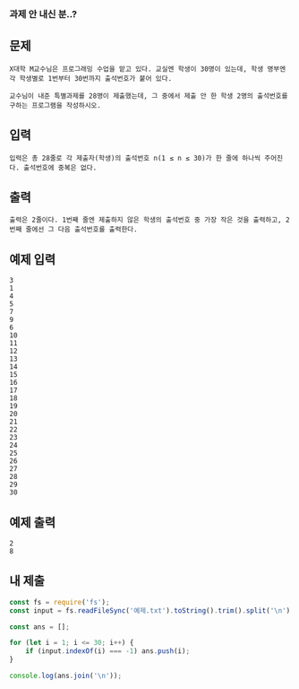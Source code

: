 ### 과제 안 내신 분..?

## 문제

```
X대학 M교수님은 프로그래밍 수업을 맡고 있다. 교실엔 학생이 30명이 있는데, 학생 명부엔 각 학생별로 1번부터 30번까지 출석번호가 붙어 있다.

교수님이 내준 특별과제를 28명이 제출했는데, 그 중에서 제출 안 한 학생 2명의 출석번호를 구하는 프로그램을 작성하시오.
```

## 입력

```
입력은 총 28줄로 각 제출자(학생)의 출석번호 n(1 ≤ n ≤ 30)가 한 줄에 하나씩 주어진다. 출석번호에 중복은 없다.
```

## 출력

```
출력은 2줄이다. 1번째 줄엔 제출하지 않은 학생의 출석번호 중 가장 작은 것을 출력하고, 2번째 줄에선 그 다음 출석번호를 출력한다.
```

## 예제 입력

```
3
1
4
5
7
9
6
10
11
12
13
14
15
16
17
18
19
20
21
22
23
24
25
26
27
28
29
30
```

## 예제 출력

```
2
8
```

## 내 제출

```js
const fs = require('fs');
const input = fs.readFileSync('예제.txt').toString().trim().split('\n').map(Number);

const ans = [];

for (let i = 1; i <= 30; i++) {
    if (input.indexOf(i) === -1) ans.push(i);
}

console.log(ans.join('\n'));
```
